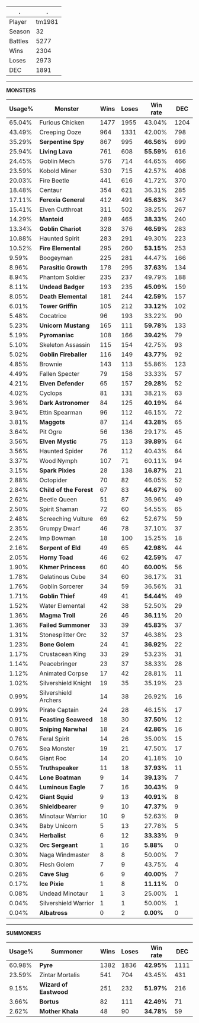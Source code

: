 .|.
|-|-
Player|tm1981
Season|32
Battles|5277
Wins|2304
Loses|2973
DEC|1891

---
**MONSTERS**

Usage%|Monster|Wins|Loses|Win rate|DEC|
-|-|-|-|-|-|
65.04%|Furious Chicken|1477|1955|43.04%|1204|
43.49%|Creeping Ooze|964|1331|42.00%|798|
35.29%|**Serpentine Spy**|867|995|**46.56%**|699|
25.94%|**Living Lava**|761|608|**55.59%**|616|
24.45%|Goblin Mech|576|714|44.65%|466|
23.59%|Kobold Miner|530|715|42.57%|408|
20.03%|Fire Beetle|441|616|41.72%|370|
18.48%|Centaur|354|621|36.31%|285|
17.11%|**Ferexia General**|412|491|**45.63%**|347|
15.41%|Elven Cutthroat|311|502|38.25%|267|
14.29%|**Mantoid**|289|465|**38.33%**|240|
13.34%|**Goblin Chariot**|328|376|**46.59%**|283|
10.88%|Haunted Spirit|283|291|49.30%|223|
10.52%|**Fire Elemental**|295|260|**53.15%**|253|
9.59%|Boogeyman|225|281|44.47%|166|
8.96%|**Parasitic Growth**|178|295|**37.63%**|134|
8.94%|Phantom Soldier|235|237|49.79%|188|
8.11%|**Undead Badger**|193|235|**45.09%**|159|
8.05%|**Death Elemental**|181|244|**42.59%**|157|
6.01%|**Tower Griffin**|105|212|**33.12%**|102|
5.48%|Cocatrice|96|193|33.22%|90|
5.23%|**Unicorn Mustang**|165|111|**59.78%**|133|
5.19%|**Pyromaniac**|108|166|**39.42%**|79|
5.10%|Skeleton Assassin|115|154|42.75%|93|
5.02%|**Goblin Fireballer**|116|149|**43.77%**|92|
4.85%|Brownie|143|113|55.86%|123|
4.49%|Fallen Specter|79|158|33.33%|57|
4.21%|**Elven Defender**|65|157|**29.28%**|52|
4.02%|Cyclops|81|131|38.21%|63|
3.96%|**Dark Astronomer**|84|125|**40.19%**|64|
3.94%|Ettin Spearman|96|112|46.15%|72|
3.81%|**Maggots**|87|114|**43.28%**|65|
3.64%|Pit Ogre|56|136|29.17%|45|
3.56%|**Elven Mystic**|75|113|**39.89%**|64|
3.56%|Haunted Spider|76|112|40.43%|64|
3.37%|Wood Nymph|107|71|60.11%|94|
3.15%|**Spark Pixies**|28|138|**16.87%**|21|
2.88%|Octopider|70|82|46.05%|52|
2.84%|**Child of the Forest**|67|83|**44.67%**|60|
2.62%|Beetle Queen|51|87|36.96%|49|
2.50%|Spirit Shaman|72|60|54.55%|65|
2.48%|Screeching Vulture|69|62|52.67%|59|
2.35%|Grumpy Dwarf|46|78|37.10%|37|
2.24%|Imp Bowman|18|100|15.25%|18|
2.16%|**Serpent of Eld**|49|65|**42.98%**|44|
2.05%|**Horny Toad**|46|62|**42.59%**|47|
1.90%|**Khmer Princess**|60|40|**60.00%**|56|
1.78%|Gelatinous Cube|34|60|36.17%|31|
1.76%|Goblin Sorcerer|34|59|36.56%|31|
1.71%|**Goblin Thief**|49|41|**54.44%**|49|
1.52%|Water Elemental|42|38|52.50%|29|
1.36%|**Magma Troll**|26|46|**36.11%**|20|
1.36%|**Failed Summoner**|33|39|**45.83%**|37|
1.31%|Stonesplitter Orc|32|37|46.38%|23|
1.23%|**Bone Golem**|24|41|**36.92%**|22|
1.17%|Crustacean King|33|29|53.23%|31|
1.14%|Peacebringer|23|37|38.33%|28|
1.12%|Animated Corpse|17|42|28.81%|11|
1.02%|Silvershield Knight|19|35|35.19%|23|
0.99%|Silvershield Archers|14|38|26.92%|16|
0.99%|Pirate Captain|24|28|46.15%|17|
0.91%|**Feasting Seaweed**|18|30|**37.50%**|12|
0.80%|**Sniping Narwhal**|18|24|**42.86%**|16|
0.76%|Feral Spirit|14|26|35.00%|15|
0.76%|Sea Monster|19|21|47.50%|17|
0.64%|Giant Roc|14|20|41.18%|10|
0.55%|**Truthspeaker**|11|18|**37.93%**|11|
0.44%|**Lone Boatman**|9|14|**39.13%**|7|
0.44%|**Luminous Eagle**|7|16|**30.43%**|9|
0.42%|**Giant Squid**|9|13|**40.91%**|8|
0.36%|**Shieldbearer**|9|10|**47.37%**|9|
0.36%|Minotaur Warrior|10|9|52.63%|9|
0.34%|Baby Unicorn|5|13|27.78%|5|
0.34%|**Herbalist**|6|12|**33.33%**|9|
0.32%|**Orc Sergeant**|1|16|**5.88%**|0|
0.30%|Naga Windmaster|8|8|50.00%|7|
0.30%|Flesh Golem|7|9|43.75%|4|
0.28%|**Cave Slug**|6|9|**40.00%**|7|
0.17%|**Ice Pixie**|1|8|**11.11%**|0|
0.08%|Undead Minotaur|1|3|25.00%|1|
0.04%|Silvershield Warrior|1|1|50.00%|1|
0.04%|**Albatross**|0|2|**0.00%**|0|

---
**SUMMONERS**

Usage%|Summoner|Wins|Loses|Win rate|DEC|
-|-|-|-|-|-|
60.98%|**Pyre**|1382|1836|**42.95%**|1111|
23.59%|Zintar Mortalis|541|704|43.45%|431|
9.15%|**Wizard of Eastwood**|251|232|**51.97%**|216|
3.66%|**Bortus**|82|111|**42.49%**|71|
2.62%|**Mother Khala**|48|90|**34.78%**|59|
